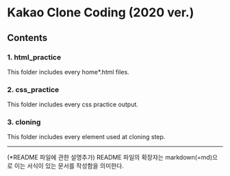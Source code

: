 # Kakao Clone Coding (2020 ver.)

## Contents
### 1. html_practice 
 This folder includes every home*.html files.

### 2. css_practice
 This folder includes every css practice output.

### 3. cloning
 This folder includes every element used at cloning step.

--------------------------------------------------------------
(*README 파일에 관한 설명추가)
README 파일의 확장자는 markdown(=md)으로 이는 서식이 있는 문서를 작성함을 의미한다.